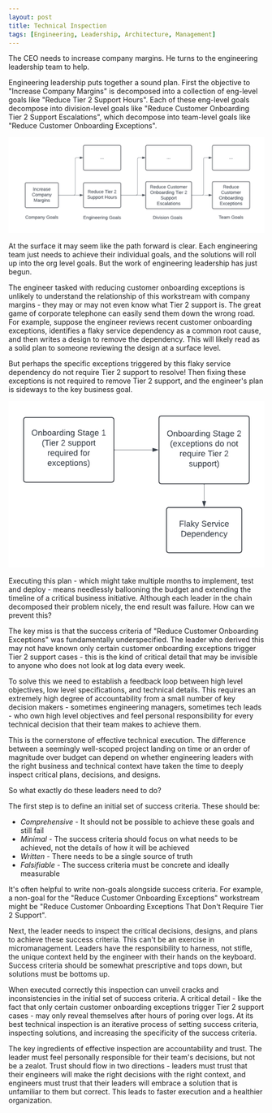 ```yaml
---
layout: post
title: Technical Inspection
tags: [Engineering, Leadership, Architecture, Management]
---
```

<script> 
  (function(i,s,o,g,r,a,m){i['GoogleAnalyticsObject']=r;i[r]=i[r]||function(){
  (i[r].q=i[r].q||[]).push(arguments)},i[r].l=1*new Date();a=s.createElement(o),
  m=s.getElementsByTagName(o)[0];a.async=1;a.src=g;m.parentNode.insertBefore(a,m)
  })(window,document,'script','https://www.google-analytics.com/analytics.js','ga');

  ga('create', 'UA-82391879-1', 'auto');
  ga('send', 'pageview');

</script>

<!-- TODO: Maybe start with a primer on the goals of the post -->

The CEO needs to increase company margins. He turns to the engineering leadership team to help.

Engineering leadership puts together a sound plan. First the objective to "Increase Company Margins" is decomposed into a collection of eng-level goals like "Reduce Tier 2 Support Hours". Each of these eng-level goals decompose into division-level goals like "Reduce Customer Onboarding Tier 2 Support Escalations", which decompose into team-level goals like "Reduce Customer Onboarding Exceptions".

![Company margins project breakdown](/img/company-margins-project-breakdown.png)

At the surface it may seem like the path forward is clear. Each engineering team just needs to achieve their individual goals, and the solutions will roll up into the org level goals. But the work of engineering leadership has just begun.

The engineer tasked with reducing customer onboarding exceptions is unlikely to understand the relationship of this workstream with company margins - they may or may not even know what Tier 2 support is. The great game of corporate telephone can easily send them down the wrong road. For example, suppose the engineer reviews recent customer onboarding exceptions, identifies a flaky service dependency as a common root cause, and then writes a design to remove the dependency. This will likely read as a solid plan to someone reviewing the design at a surface level.

But perhaps the specific exceptions triggered by this flaky service dependency do not require Tier 2 support to resolve! Then fixing these exceptions is not required to remove Tier 2 support, and the engineer's plan is sideways to the key business goal. 

![Tier 2 support required breakdown](/img/tier2-support-required-breakdown.png)

<!-- TODO: Talk more about what exactly happens in this case -->

Executing this plan - which might take multiple months to implement, test and deploy - means needlessly ballooning the budget and extending the timeline of a critical business initiative. Although each leader in the chain decomposed their problem nicely, the end result was failure. How can we prevent this?


<!-- These leaders may be the only with the right business and technical context to keep plans within the thin intersection of 'technologically sound', 'business optimal', and 'operationally feasible'. -->


The key miss is that the success criteria of "Reduce Customer Onboarding Exceptions" was fundamentally underspecified. The leader who derived this may not have known only certain customer onboarding exceptions trigger Tier 2 support cases - this is the kind of critical detail that may be invisible to anyone who does not look at log data every week. 

To solve this we need to establish a feedback loop between high level objectives, low level specifications, and technical details. This requires an extremely high degree of accountability from a small number of key decision makers - sometimes engineering managers, sometimes tech leads - who own high level objectives and feel personal responsibility for every technical decision that their team makes to achieve them.

This is the cornerstone of effective technical execution. The difference between a seemingly well-scoped project landing on time or an order of magnitude over budget can depend on whether engineering leaders with the right business and technical context have taken the time to deeply inspect critical plans, decisions, and designs. 

So what exactly do these leaders need to do?

The first step is to define an initial set of success criteria. These should be:
* *Comprehensive* - It should not be possible to achieve these goals and still fail
* *Minimal* - The success criteria should focus on what needs to be achieved, not the details of how it will be achieved
* *Written* - There needs to be a single source of truth
* *Falsifiable* - The success criteria must be concrete and ideally measurable

It's often helpful to write non-goals alongside success criteria. For example, a non-goal for the "Reduce Customer Onboarding Exceptions" workstream might be "Reduce Customer Onboarding Exceptions That Don't Require Tier 2 Support".

Next, the leader needs to inspect the critical decisions, designs, and plans to achieve these success criteria. This can't be an exercise in micromanagement. Leaders have the responsibility to harness, not stifle, the unique context held by the engineer with their hands on the keyboard. Success criteria should be somewhat prescriptive and tops down, but solutions must be bottoms up.

When executed correctly this inspection can unveil cracks and inconsistencies in the initial set of success criteria. A critical detail - like the fact that only certain customer onboarding exceptions trigger Tier 2 support cases - may only reveal themselves after hours of poring over logs. At its best technical inspection is an iterative process of setting success criteria, inspecting solutions, and increasing the specificity of the success criteria. 


The key ingredients of effective inspection are accountability and trust. The leader must feel personally responsible for their team's decisions, but not be a zealot. Trust should flow in two directions - leaders must trust that their engineers will make the right decisions with the right context, and engineers must trust that their leaders will embrace a solution that is unfamiliar to them but correct. This leads to faster execution and a healthier organization. 



<!-- The 'technologically sound', 'business optimal', and 'operationally feasible'.

These leaders may be the only with the right business and technical context to keep plans within the thin intersection of 'technologically sound', 'business optimal', and 'operationally feasible'.
![Venn Diagram](/img/venn-diagram.png) -->

<!-- to keep plans within the thin intersection of 'technologically sound', 'business optimal', and 'operationally feasible'. -->

<!-- 
These leaders are the only individuals capable of technical inspection - owning and inspecting plans and decisions to ensure alignment with business needs and technical reality. 

 -->

<!-- 

For example, the leader who derived the objective of "Reduce Customer Onboarding Exceptions" from "Reduce Customer Onboarding Tier 2 Support Escalations" may not have been aware that only certain customer onboarding exceptions trigger Tier 2 support cases. These kinds of critical details may only reveal themselves after hours of poring over logs.
 -->


<!-- At a high level, technical inspection.  -->


<!-- 
Zooming back out, a culture of technical inspection is a culture of accountability. Every engineering leader should feel personally responsible for every technical decision that their team makes.

But the best leaders are not zealots. Technical inspection must be applied from a position of two-way trust. Leaders must trust that their engineers will make the right decisions with the right context, and engineers must trust that their leaders will embrace a solution that is unfamiliar to them but correct. Accountability built on trust ultimately leads to faster execution and a healthier organization. 
 -->




<!-- A useful trick for good design reviews

It's impossible to write a good success criteria without having some idea of what shape the solution might take, so this is usually a good place to start. This generally looks something like:
> The obvious fix is just to do X, but this has the obvious downside of Y. If this design proposes X, does it describe how we will handle Y? If this design doesn't propose X, does it describe how we will get the benefits of X in a different way?  -->


<!-- . Success criteria should be prescriptive and tops down, but solutions must be bottoms up. Overly prescriptive tops down solutions subvert the unique context that only an engineer with their hands on the keyboard will have. -->


<!-- Adding structure to technical inspection helps build this trust. Frequent design reviews with substantial leadership time commitment adds predictability, forces alignment.

Ultimately a balanced and trust-forward approach to technical inspection produces the best results. 
 -->




<!-- 
Engineering leaders have a tough job.

In tech companies, strategic execution on product direction is bottlenecked by engineering. Shifting business and product strategies require engineering organizations to constantly evolve their roadmaps and execution plans - while staying within the thin intersection of 'technologically sound', 'business optimal', and 'operationally feasible'.

![Venn Diagram](/img/venn-diagram.png)

<!-- Engineering leaders are responsible for charting a course towards this optimal point. This is quite difficult - large (>30 people) engineering organizations devolve into games of telephone quickly.  -->
<!-- 
Large organizations can develop games of telephone that effectively freeze these decisions for months or years. Only systems of high bandwidth communication break these barriers and enable nimble decision making.
 -->






<!-- Technical inspection that morphs into micromanagement leads to disempowered and ineffective teams. -->

<!-- There is no substitute for detailed technical inspection of roadmaps, designs, and plans. It is the engineering leader's most powerful tool to cut through corporate telephone and create a resilient plan.  -->





<!-- Engineering leaders who hire leaders under them should expect to continue to involve themselves in technical inspection for longer than  -->



<!-- Technical inspection becomes increasingly difficult as an organization scales. Leaders higher up the chain will need to carefully balance empowerment+delegation and inspection+accountability. Growing organizations are particularly vulnerable. New hires, even experienced and capable engineering leaders, struggle to perform effective inspection. Many of the most pernicious gotchas - both at the level of technical deliverables and business context - can take many months for a new employee to understand and internalize.  -->

<!-- Technical inspection is the only way to really determine whether things are moving in the direction you need and the most effective way to redirect it


We've only scratched the surface of technical inspection in this post. In the next post we'll talk about some tactics that are useful when performing technical inspection



 Organizations needs to draw a 

It's crucial for each layer of leadership to communicate the key areas on which they depend on 



can't delegate to new hires as easiler



Communicating success criteria is key

- 

- enablement and delegation are important
- this is extra hard if you are new in an organization
- trust is key, you need to understand who is the expert

## Looking Forward -->






<!-- 


 of chasing irrelevant exceptions or even shifting support hours from Tier 2 support to engineering. 

Unfortunately, it is rarely obvious to business



push things forward confidently. These individuals own technical inspection - owning and inspecting plans and decisions to ensure that they are aligned with business needs and technical reality. 



Every engineering leader is responsible for making sure this does not happen on their team.
 -->




<!-- TODO: The clear point here is not that decisions in businesses are complex - it is that even if we write a good plan on paper, actually bringing it forward, propagating changes up and down as reality shows its ugly face etc - requires the right processes and people  -->









<!-- The CTO might decompose this objective into an collection of eng-level goals like "reduce tier 2 support hours", and the engineering leadership team might further decomposedecompose eng-level goals might decompose into org-level goals like "enable a self-service setup flow", which might decompose into team-level goals like "reduce customer ingestion exceptions". -->





<!-- 
This requires a small number of key decision makers - sometimes engineering managers, sometimes architects, sometimes technical leads -  with the right business and technical context to push things forward confidently. These individuals own technical inspection - owning and inspecting plans and decisions to ensure that they are aligned with business needs and technical reality. 

## Technical Inspection


The CTO is personally responsible for the soundness of every technical decision in their organization. In a large organization this requires delegation to trusted leaders.


Delegation 


Engineering leaders hold the ultimate responsibility for 

Every technical initiative 


## Interfaces

Most engineering workstreams trickle down, directly or indirectly, from high level business goals. 



 -->


















<!-- 




 a design means signing off on its soundness, but 



* Inspect the technical design for each workstream to verify that it meets this success criteria






In a healthy organization any team-level goal like "reduce customer ingestion exceptions" 

must pass through technical inspection by a 




- very high leverage to inspect how an engineering plan does or does not yield this success

- what are possible success criteria?
  - absolute minimum goals
    - are there ways we could achieve these goals and still fail?
  - clear non-goals
  - what is the correct point in the middle zone?
- sanity checks
  - how could these goals be achieved in a degenerate way?



. This definition can then serve as a tool for the leader to match whether technical deliverables meet that success criteria.


 quality of their solution will be bottlenecked by how well they understand the problem at hand. 




 unlikely to have sat in the meeting with finance where tier 2 support hours were identified as critical to reduce. 





 goal a design for a new customer onboarding service is probably not thinking about tier 2 support hours.





 working on the ground on a particular workstrem may not fully understand the goals for how their workstream supports them.



* Reduce support costs through a new self-service setup flow
* Reduce the number of SREs required to prevent system outages in the future

Which might decompose into

Goals lie

* Increase average revenue per user by launching a new product line to upsell existing customers
* Enable sales in regions outside of the US 





As a result, there are usually two sets of "success criteria" that 


- unclear exactly how that criteria will alig



- very high leverage to inspect how an engineering plan does or does not yield this success

- what are possible success criteria?
  - absolute minimum goals
    - are there ways we could achieve these goals and still fail?
  - clear non-goals
  - what is the correct point in the middle zone?
- sanity checks
  - how could these goals be achieved in a degenerate way?


## Solution Criteria

- what is the shape of the solution space?
  - high level objective
    - how does this solution meet that objective?
  - main tradeoffs
    - which tradeoffs are being taken?
  - key unknowns or decision points -->




<!-- 

## Scope



- understand and enforce the correct scope
  - decision
    - what are the range of results that make sense based on what has been done in the past?
    - do numbers match up
  - tech designs
  - sanity checks
    - 

 -->





<!-- 

### strategy

- if we are making a claim, show the result with multiple sources of data that have uncorrelated errors



Technical inspection generally breaks down into one of two subcategories. -->
<!-- 
T

This generally requires understanding the exact question what 

The first is 
  - build confidence in a system or experiment design
    - could be more experiment-like (ML, UX) or more system-like (refactor a service)
    - often informed by data
  - build confidence in analyses 
 -->




<!-- 

- execution checks -->

<!-- Business priority shifts, product evolutions, and customer feature requests all need to pass through 

As the execution arm of most companies, the engineering organization needs to implement business priorities or product direction shifts, 


Shifting business realities and product requirements force engineering organizations to constantly evolve their roadmaps and execution plans. Each evolution must occupy a  -->
<!-- need to be able to incorporate product requirements, business requirements, and technical/operational reality into their decisions.


Only a small number of individuals have both the



for technical inspection - the process of ensuring that technical decisions 

Since these engineering leaders are rarely positioned to drive implementations directly, they need to inspect and lead other engineers.  -->



<!-- Effective engineering execution depends on technical inspection. Decisions 

- technical inspection is a critical part of engineering leadership
  - engineering organizations need to make technical decisions
  - these decisions needs to be appropriately informed by product requirements, business requirements, and technical/operational reality
  - only a small number of individuals have both the right context on busness needs and the right understanding of technical systems to make these decisions
    - sometimes these are engineering managers, sometimes they are technical leads, sometimes architects
  - as organizations grow these individuals are rarely driving the implementation directly, they usually need to work through inspecting and leading other engineers -->


<!-- 
Every engineering organization needs a core group of people who deeply understand both business context and technical reality.



todo - game of telephone


different in each large organization but what they have in common is their ownership of technical inspection. 




Technical inspection




This exists at many levels. Anybody

what people think the data says and what it actually says, what the code is supposed to do and what it actually does, what the 


Software development can look very different to a business leader and an engineer. Bridging 

An objective like "increase company margins" might decompose into a goal like
* Reduce support costs through a new self-service setup flow
* Reduce the number of SREs required to prevent system outages in the future

Which might decompose into

The ultimate success of an engineering workstream is defined by high level business goals. -->
